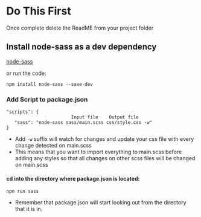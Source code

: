 # Do This First

Once complete delete the ReadME from your project folder

## Install node-sass as a dev dependency

[node-sass](https://www.npmjs.com/package/node-sass)

or run the code:

```
npm install node-sass --save-dev
```

### Add Script to package.json

```
"scripts": {
                        Input file    Output file
   "sass": "node-sass sass/main.scss css/style.css -w"
}
```

* Add `-w` suffix will watch for changes and update your css file with every change detected on main.scss
* This means that you want to import everything to main.scss before adding any styles so that all changes on other scss files will be changed on main.scss

#### cd into the directory where package.json is located:

```
npm run sass
```

* Remember that package.json will start looking out from the directory that it is in.
